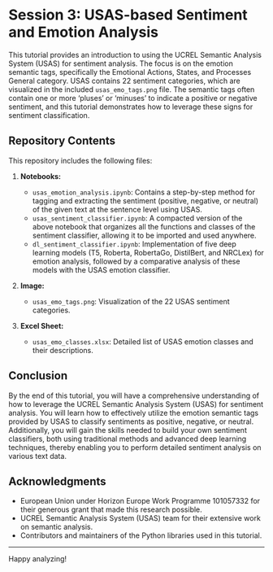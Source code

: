 # Session 3: USAS-based Sentiment and Emotion Analysis

This tutorial provides an introduction to using the UCREL Semantic Analysis System (USAS) for sentiment analysis. The focus is on the emotion semantic tags, specifically the Emotional Actions, States, and Processes General category. USAS contains 22 sentiment categories, which are visualized in the included `usas_emo_tags.png` file. The semantic tags often contain one or more ‘pluses’ or ‘minuses’ to indicate a positive or negative sentiment, and this tutorial demonstrates how to leverage these signs for sentiment classification.

## Repository Contents

This repository includes the following files:

1. **Notebooks:**
    - `usas_emotion_analysis.ipynb`: Contains a step-by-step method for tagging and extracting the sentiment (positive, negative, or neutral) of the given text at the sentence level using USAS.
    - `usas_sentiment_classifier.ipynb`: A compacted version of the above notebook that organizes all the functions and classes of the sentiment classifier, allowing it to be imported and used anywhere.
    - `dl_sentiment_classifier.ipynb`: Implementation of five deep learning models (T5, Roberta, RobertaGo, DistilBert, and NRCLex) for emotion analysis, followed by a comparative analysis of these models with the USAS emotion classifier.

2. **Image:**
    - `usas_emo_tags.png`: Visualization of the 22 USAS sentiment categories.

3. **Excel Sheet:**
    - `usas_emo_classes.xlsx`: Detailed list of USAS emotion classes and their descriptions.


## Conclusion

By the end of this tutorial, you will have a comprehensive understanding of how to leverage the UCREL Semantic Analysis System (USAS) for sentiment analysis. You will learn how to effectively utilize the emotion semantic tags provided by USAS to classify sentiments as positive, negative, or neutral. Additionally, you will gain the skills needed to build your own sentiment classifiers, both using traditional methods and advanced deep learning techniques, thereby enabling you to perform detailed sentiment analysis on various text data.


## Acknowledgments
- European Union under Horizon Europe Work Programme 101057332 for their generous grant that made this research possible.
- UCREL Semantic Analysis System (USAS) team for their extensive work on semantic analysis.
- Contributors and maintainers of the Python libraries used in this tutorial.

---

Happy analyzing!
